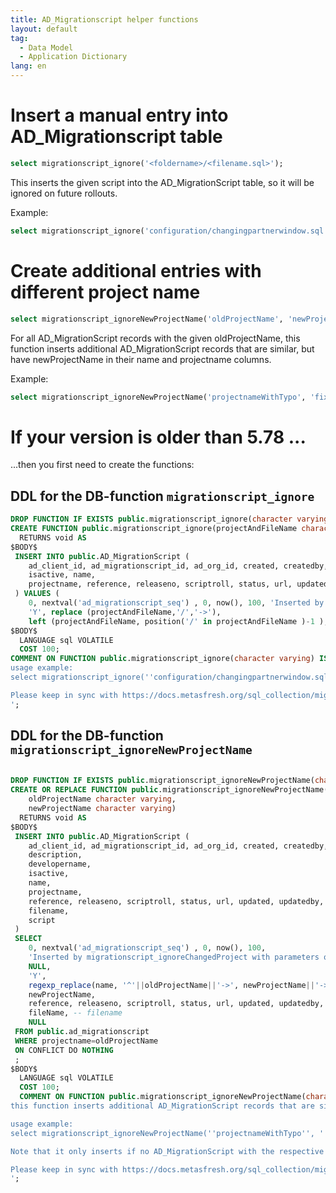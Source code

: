 ```yaml
---
title: AD_Migrationscript helper functions
layout: default
tag:
  - Data Model
  - Application Dictionary
lang: en
---
```



# Insert a manual entry into AD_Migrationscript table

```SQL
select migrationscript_ignore('<foldername>/<filename.sql>');
```

This inserts the given script into the AD_MigrationScript table, so it will be ignored on future rollouts.

Example:

```SQL
select migrationscript_ignore('configuration/changingpartnerwindow.sql');
```

# Create additional entries with different project name

```SQL
select migrationscript_ignoreNewProjectName('oldProjectName', 'newProjectName');
```

For all AD_MigrationScript records with the given oldProjectName,
this function inserts additional AD_MigrationScript records that are similar, but have newProjectName in their name and projectname columns.

Example:

```SQL
select migrationscript_ignoreNewProjectName('projectnameWithTypo', 'fixedName')
```

# If your version is older than 5.78 ...

...then you first need to create the functions:

## DDL for the DB-function `migrationscript_ignore`

```SQL
DROP FUNCTION IF EXISTS public.migrationscript_ignore(character varying);
CREATE FUNCTION public.migrationscript_ignore(projectAndFileName character varying)
  RETURNS void AS
$BODY$
 INSERT INTO public.AD_MigrationScript (
	ad_client_id, ad_migrationscript_id, ad_org_id, created, createdby, description, developername,
	isactive, name,
	projectname, reference, releaseno, scriptroll, status, url, updated, updatedby, isapply, filename, script
 ) VALUES (
	0, nextval('ad_migrationscript_seq') , 0, now(), 100, 'Inserted by migrationscript_ignore with parameter projectAndFileName='||projectAndFileName, NULL,
	'Y', replace (projectAndFileName,'/','->'),
    left (projectAndFileName, position('/' in projectAndFileName )-1 ), NULL, '1' , NULL, 'CO', NULL, now(), 100, 'N', right (projectAndFileName, length(projectAndFileName)-position('/' in projectAndFileName)), NULL);
$BODY$
  LANGUAGE sql VOLATILE
  COST 100;
COMMENT ON FUNCTION public.migrationscript_ignore(character varying) IS 'Inserts the given script into the AD_MigrationScript table, so it will be ignored on future rollouts.
usage example:
select migrationscript_ignore(''configuration/changingpartnerwindow.sql'');

Please keep in sync with https://docs.metasfresh.org/sql_collection/migrationscript_helper_functions.html
';
```

## DDL for the DB-function `migrationscript_ignoreNewProjectName`

```SQL

DROP FUNCTION IF EXISTS public.migrationscript_ignoreNewProjectName(character varying, character varying);
CREATE OR REPLACE FUNCTION public.migrationscript_ignoreNewProjectName(
	oldProjectName character varying,
	newProjectName character varying)
  RETURNS void AS
$BODY$
 INSERT INTO public.AD_MigrationScript (
	ad_client_id, ad_migrationscript_id, ad_org_id, created, createdby,
	description,
	developername,
	isactive,
	name,
	projectname,
	reference, releaseno, scriptroll, status, url, updated, updatedby, isapply,
	filename,
	script
 )
 SELECT
	0, nextval('ad_migrationscript_seq') , 0, now(), 100,
	'Inserted by migrationscript_ignoreChangedProject with parameters oldProjectName='||oldProjectName||'; newProjectName='||newProjectName,  -- description
	NULL,
	'Y',
	regexp_replace(name, '^'||oldProjectName||'->', newProjectName||'->'), -- Name
    newProjectName,
	reference, releaseno, scriptroll, status, url, updated, updatedby, isapply,
	fileName, -- filename
	NULL
 FROM public.ad_migrationscript
 WHERE projectname=oldProjectName
 ON CONFLICT DO NOTHING
 ;
$BODY$
  LANGUAGE sql VOLATILE
  COST 100;
  COMMENT ON FUNCTION public.migrationscript_ignoreNewProjectName(character varying, character varying) IS 'For all AD_MigrationScript records with the given oldProjectName,
this function inserts additional AD_MigrationScript records that are similar, but have newProjectName in their name and projectname columns.

usage example:
select migrationscript_ignoreNewProjectName(''projectnameWithTypo'', ''fixedName'');

Note that it only inserts if no AD_MigrationScript with the respective new name already exists.

Please keep in sync with https://docs.metasfresh.org/sql_collection/migrationscript_helper_functions.html
';
```
